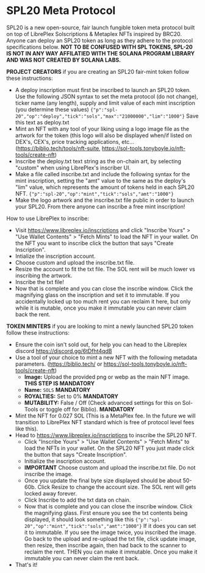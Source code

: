 # SPL20 Meta Protocol

SPL20 is a new open-source, fair launch fungible token meta protocol built on top of LibrePlex Solscriptions & Metaplex NFTs inspired by BRC20. Anyone can deploy an SPL20 token as long as they adhere to the protocol specifications below. **NOT TO BE CONFUSED WITH SPL TOKENS, SPL-20 IS NOT IN ANY WAY AFFILATIED WITH THE SOLANA PROGRAM LIBRARY AND WAS NOT CREATED BY SOLANA LABS.**

**PROJECT CREATORS** if you are creating an SPL20 fair-mint token follow these instructions:
- A deploy inscription must first be inscribed to launch an SPL20 token. Use the following JSON syntax to set the meta protocol (do not change), ticker name (any length), supply and limit value of each mint inscription (you determine these values) ```{"p":"spl-20","op":"deploy","tick":"sols","max":"21000000","lim":"1000"}``` Save this text as deploy.txt
- Mint an NFT with any tool of your liking using a logo image file as the artwork for the token (this logo will also be displayed when/if listed on DEX's, CEX's, price tracking applications, etc... (https://biblio.tech/tools/nft-suite, https://sol-tools.tonyboyle.io/nft-tools/create-nft)
- Inscribe the deploy.txt text string as the on-chain art, by selecting "custom" when using LibrePlex's inscriber UI.
- Make a file called inscribe.txt and include the following syntax for the mint inscription, setting the "amt" value to the same as the deploy's "lim" value, which represents the amount of tokens held in each SPL20 NFT. ```{"p":"spl-20","op":"mint","tick":"sols","amt":"1000"}```
- Make the logo artwork and the inscribe.txt file public in order to launch your SPL20. From there anyone can inscribe a free mint inscription!

How to use LibrePlex to inscribe:
   - Visit https://www.libreplex.io/inscriptions and click "Inscribe Yours" > "Use Wallet Contents" > "Fetch Mints" to load the NFT in your wallet. On the NFT you want to inscribe click the button that says "Create Inscription".
   - Intialize the inscription account.
   - Choose custom and upload the inscribe.txt file.
   - Resize the account to fit the txt file. The SOL rent will be much lower vs inscribing the artwork.
   - Inscribe the txt file!
   - Now that is complete and you can close the inscribe window. Click the magnifying glass on the inscription and set it to immutable. If you accidentally locked up too much rent you can reclaim it here, but only while it is mutable, once you make it immutable you can never claim back the rent.


**TOKEN MINTERS** if you are looking to mint a newly launched SPL20 token follow these instructions:
- Ensure the coin isn't sold out, for help you can head to the Libreplex discord https://discord.gg/6tDfht4qdB
- Use a tool of your choice to mint a new NFT with the following metadata parameters. (https://biblio.tech/ or https://sol-tools.tonyboyle.io/nft-tools/create-nft)
   - **Image:** Upload the provided png or webp as the main NFT image. **THIS STEP IS MANDATORY**
   - **Name:** ```SOLS``` **MANDATORY**
   - **ROYALTIES:** Set to 0% **MANDATORY**
   - **MUTABILITY:** False / Off (Check advanced settings for this on Sol-Tools or toggle off for Biblio). **MANDATORY**
- Mint the NFT for 0.027 SOL (This is a MetaPlex fee. In the future we will transition to LibrePlex NFT standard which is free of protocol level fees like this).
- Head to https://www.libreplex.io/inscriptions to inscribe the SPL20 NFT.
   - Click "Inscribe Yours" > "Use Wallet Contents" > "Fetch Mints" to load the NFTs in your wallet. On the SPL20 NFT you just made click the button that says "Create Inscription".
   - Initialize the inscription account.
   - **IMPORTANT** Choose custom and upload the inscribe.txt file. Do not inscribe the image.
   - Once you update the final byte size displayed should be about 50-60b. Click Resize to change the account size. The SOL rent will gets locked away forever.
   - Click Inscribe to add the txt data on chain.
   - Now that is complete and you can close the inscribe window. Click the magnifying glass. First ensure you see the txt contents being displayed, it should look something like this ```{"p":"spl-20","op":"mint","tick":"sols","amt":"1000"}``` If it does you can set it to immutable. If you see the image twice, you inscribed the image. Go back to the upload and re-upload the txt file, click update image, then resize, then inscribe again, then had back to the scanner to reclaim the rent. THEN you can make it immutable. Once you make it immutable you can never claim the rent back.
- That's it!


